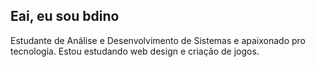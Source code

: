 ## Eai, eu sou bdino

Estudante de Análise e Desenvolvimento de Sistemas e apaixonado pro tecnologia. Estou estudando web design e criação de jogos.
